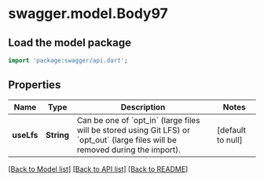 # swagger.model.Body97

## Load the model package
```dart
import 'package:swagger/api.dart';
```

## Properties
Name | Type | Description | Notes
------------ | ------------- | ------------- | -------------
**useLfs** | **String** | Can be one of &#x60;opt_in&#x60; (large files will be stored using Git LFS) or &#x60;opt_out&#x60; (large files will be removed during the import). | [default to null]

[[Back to Model list]](../README.md#documentation-for-models) [[Back to API list]](../README.md#documentation-for-api-endpoints) [[Back to README]](../README.md)

